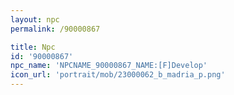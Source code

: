 ```yaml
---
layout: npc
permalink: /90000867

title: Npc
id: '90000867'
npc_name: 'NPCNAME_90000867_NAME:[F]Develop'
icon_url: 'portrait/mob/23000062_b_madria_p.png'
---
```

